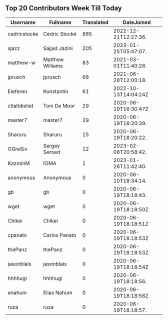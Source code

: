 ## Top 20 Contributors Week Till Today ##
|Username|Fullname|Translated|DateJoined|
|--------|--------|----------|----------|
|cedricstocke|Cédric Stocké|885|2022-12-21T12:27:36.|
|sjazz|Sajjad Jazini|205|2023-01-25T05:47:07.|
|matthew-w|Matthew Williams|83|2021-03-01T11:40:28.|
|jprusch|jprusch|68|2021-06-28T12:00:18.|
|Eleferen|Konstantin|61|2022-10-13T14:04:24Z|
|ctlaltdieliet|Tom De Moor|29|2020-06-19T16:30:47Z|
|master7|master7|29|2020-06-19T18:20:39.|
|Sharuru|Sharuru|15|2020-06-19T18:20:22.|
|OGreSiv|Sergey Seroed|12|2023-02-08T20:58:42.|
|KazminM|IOMA|1|2023-01-26T11:42:40.|
|anonymous|Anonymous|0|2020-06-10T18:34:14.|
|gb|gb|0|2020-06-19T18:18:43.|
|wget|wget|0|2020-06-19T18:18:50Z|
|Chikei|Chikei|0|2020-06-19T18:18:51Z|
|cpanato|Carlos Panato|0|2020-06-19T18:18:53Z|
|thePanz|thePanz|0|2020-06-19T18:18:53Z|
|jasonblais|jasonblais|0|2020-06-19T18:18:54Z|
|hhhhugi|hhhhugi|0|2020-06-19T18:18:56.|
|enahum|Elias  Nahum|0|2020-06-19T18:18:56Z|
|ruza|ruza|0|2020-06-19T18:18:57.|
